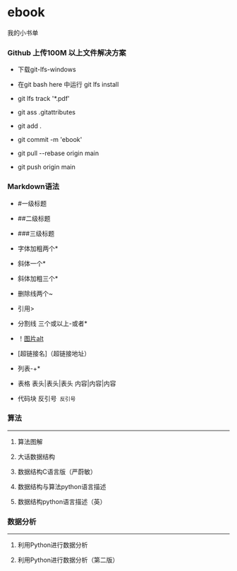 # ebook
我的小书单
### Github 上传100M 以上文件解决方案

- 下载git-lfs-windows

- 在git bash here 中运行 git lfs install

- git lfs track '*.pdf'

- git ass .gitattributes
 
- git add .

- git commit -m 'ebook'

- git pull --rebase origin main

- git push origin main

### Markdown语法

- #一级标题

- ##二级标题

- ###三级标题

- 字体加粗两个*

- 斜体一个*

- 斜体加粗三个*

- 删除线两个~

- 引用>

- 分割线 三个或以上-或者*

- ！[图片alt](图片地址,"图片title")

- [超链接名]（超链接地址）

- 列表-+*

- 表格 表头|表头|表头 内容|内容|内容

- 代码块 反引号``` 反引号```



### 算法
----
1. 算法图解

2. 大话数据结构

3. 数据结构C语言版（严蔚敏）

4. 数据结构与算法python语言描述

5. 数据结构python语言描述（英）

### 数据分析
---
1. 利用Python进行数据分析
 
2. 利用Python进行数据分析（第二版）
